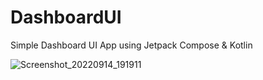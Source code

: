 # DashboardUI
Simple Dashboard UI App using Jetpack Compose &amp; Kotlin

![Screenshot_20220914_191911](https://user-images.githubusercontent.com/113524743/190173223-eaaa1208-a3de-4ef8-923d-c3a5136b37de.png)
